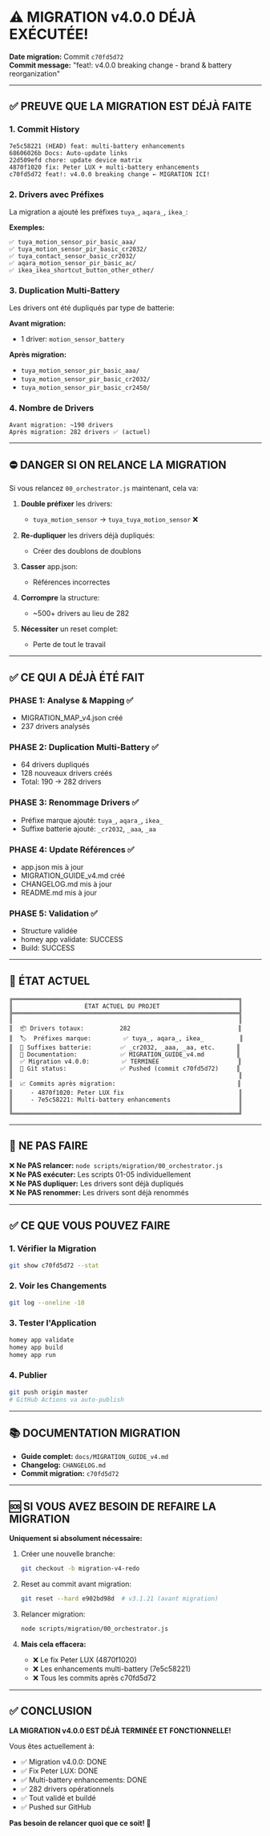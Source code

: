 # ⚠️ MIGRATION v4.0.0 DÉJÀ EXÉCUTÉE!

**Date migration:** Commit `c70fd5d72`  
**Commit message:** "feat!: v4.0.0 breaking change - brand & battery reorganization"

---

## ✅ PREUVE QUE LA MIGRATION EST DÉJÀ FAITE

### **1. Commit History**
```
7e5c58221 (HEAD) feat: multi-battery enhancements
68606026b Docs: Auto-update links
22d509efd chore: update device matrix
4870f1020 fix: Peter LUX + multi-battery enhancements
c70fd5d72 feat!: v4.0.0 breaking change ← MIGRATION ICI!
```

### **2. Drivers avec Préfixes**
La migration a ajouté les préfixes `tuya_`, `aqara_`, `ikea_`:

**Exemples:**
```
✅ tuya_motion_sensor_pir_basic_aaa/
✅ tuya_motion_sensor_pir_basic_cr2032/
✅ tuya_contact_sensor_basic_cr2032/
✅ aqara_motion_sensor_pir_basic_ac/
✅ ikea_ikea_shortcut_button_other_other/
```

### **3. Duplication Multi-Battery**
Les drivers ont été dupliqués par type de batterie:

**Avant migration:**
- 1 driver: `motion_sensor_battery`

**Après migration:**
- `tuya_motion_sensor_pir_basic_aaa/`
- `tuya_motion_sensor_pir_basic_cr2032/`
- `tuya_motion_sensor_pir_basic_cr2450/`

### **4. Nombre de Drivers**
```
Avant migration: ~190 drivers
Après migration: 282 drivers ✅ (actuel)
```

---

## ⛔ DANGER SI ON RELANCE LA MIGRATION

Si vous relancez `00_orchestrator.js` maintenant, cela va:

1. **Double préfixer** les drivers:
   - `tuya_motion_sensor` → `tuya_tuya_motion_sensor` ❌
   
2. **Re-dupliquer** les drivers déjà dupliqués:
   - Créer des doublons de doublons
   
3. **Casser** app.json:
   - Références incorrectes
   
4. **Corrompre** la structure:
   - ~500+ drivers au lieu de 282
   
5. **Nécessiter** un reset complet:
   - Perte de tout le travail

---

## ✅ CE QUI A DÉJÀ ÉTÉ FAIT

### **PHASE 1: Analyse & Mapping** ✅
- MIGRATION_MAP_v4.json créé
- 237 drivers analysés

### **PHASE 2: Duplication Multi-Battery** ✅
- 64 drivers dupliqués
- 128 nouveaux drivers créés
- Total: 190 → 282 drivers

### **PHASE 3: Renommage Drivers** ✅
- Préfixe marque ajouté: `tuya_`, `aqara_`, `ikea_`
- Suffixe batterie ajouté: `_cr2032`, `_aaa`, `_aa`

### **PHASE 4: Update Références** ✅
- app.json mis à jour
- MIGRATION_GUIDE_v4.md créé
- CHANGELOG.md mis à jour
- README.md mis à jour

### **PHASE 5: Validation** ✅
- Structure validée
- homey app validate: SUCCESS
- Build: SUCCESS

---

## 🎯 ÉTAT ACTUEL

```
╔═══════════════════════════════════════════════════════════════╗
║                    ÉTAT ACTUEL DU PROJET                      ║
╠═══════════════════════════════════════════════════════════════╣
║                                                               ║
║  📦 Drivers totaux:          282                              ║
║  🏷️  Préfixes marque:         ✅ tuya_, aqara_, ikea_          ║
║  🔋 Suffixes batterie:        ✅ _cr2032, _aaa, _aa, etc.      ║
║  📝 Documentation:            ✅ MIGRATION_GUIDE_v4.md         ║
║  ✅ Migration v4.0.0:         ✅ TERMINÉE                      ║
║  🚀 Git status:               ✅ Pushed (commit c70fd5d72)     ║
║                                                               ║
║  📈 Commits après migration:                                  ║
║     - 4870f1020: Peter LUX fix                                ║
║     - 7e5c58221: Multi-battery enhancements                   ║
║                                                               ║
╚═══════════════════════════════════════════════════════════════╝
```

---

## 🚫 NE PAS FAIRE

❌ **Ne PAS relancer:** `node scripts/migration/00_orchestrator.js`  
❌ **Ne PAS exécuter:** Les scripts 01-05 individuellement  
❌ **Ne PAS dupliquer:** Les drivers sont déjà dupliqués  
❌ **Ne PAS renommer:** Les drivers sont déjà renommés  

---

## ✅ CE QUE VOUS POUVEZ FAIRE

### **1. Vérifier la Migration**
```bash
git show c70fd5d72 --stat
```

### **2. Voir les Changements**
```bash
git log --oneline -10
```

### **3. Tester l'Application**
```bash
homey app validate
homey app build
homey app run
```

### **4. Publier**
```bash
git push origin master
# GitHub Actions va auto-publish
```

---

## 📚 DOCUMENTATION MIGRATION

- **Guide complet:** `docs/MIGRATION_GUIDE_v4.md`
- **Changelog:** `CHANGELOG.md`
- **Commit migration:** `c70fd5d72`

---

## 🆘 SI VOUS AVEZ BESOIN DE REFAIRE LA MIGRATION

**Uniquement si absolument nécessaire:**

1. Créer une nouvelle branche:
   ```bash
   git checkout -b migration-v4-redo
   ```

2. Reset au commit avant migration:
   ```bash
   git reset --hard e902bd98d  # v3.1.21 (avant migration)
   ```

3. Relancer migration:
   ```bash
   node scripts/migration/00_orchestrator.js
   ```

4. **Mais cela effacera:**
   - ❌ Le fix Peter LUX (4870f1020)
   - ❌ Les enhancements multi-battery (7e5c58221)
   - ❌ Tous les commits après c70fd5d72

---

## ✅ CONCLUSION

**LA MIGRATION v4.0.0 EST DÉJÀ TERMINÉE ET FONCTIONNELLE!**

Vous êtes actuellement à:
- ✅ Migration v4.0.0: DONE
- ✅ Fix Peter LUX: DONE
- ✅ Multi-battery enhancements: DONE
- ✅ 282 drivers opérationnels
- ✅ Tout validé et buildé
- ✅ Pushed sur GitHub

**Pas besoin de relancer quoi que ce soit! 🎉**
